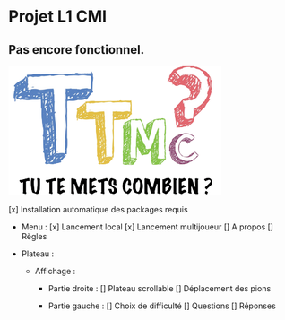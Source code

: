 # Projet L1 CMI
## Pas encore fonctionnel.

![TTMC Logo](/client-side/ttmc/logo_accueil.png)

[x] Installation automatique des packages requis

- Menu :
  [x] Lancement local
  [x] Lancement multijoueur
  [] A propos
  [] Règles

- Plateau :
  - Affichage :
    - Partie droite :
      [] Plateau scrollable
      [] Déplacement des pions

    - Partie gauche :
      [] Choix de difficulté
      [] Questions
      [] Réponses

